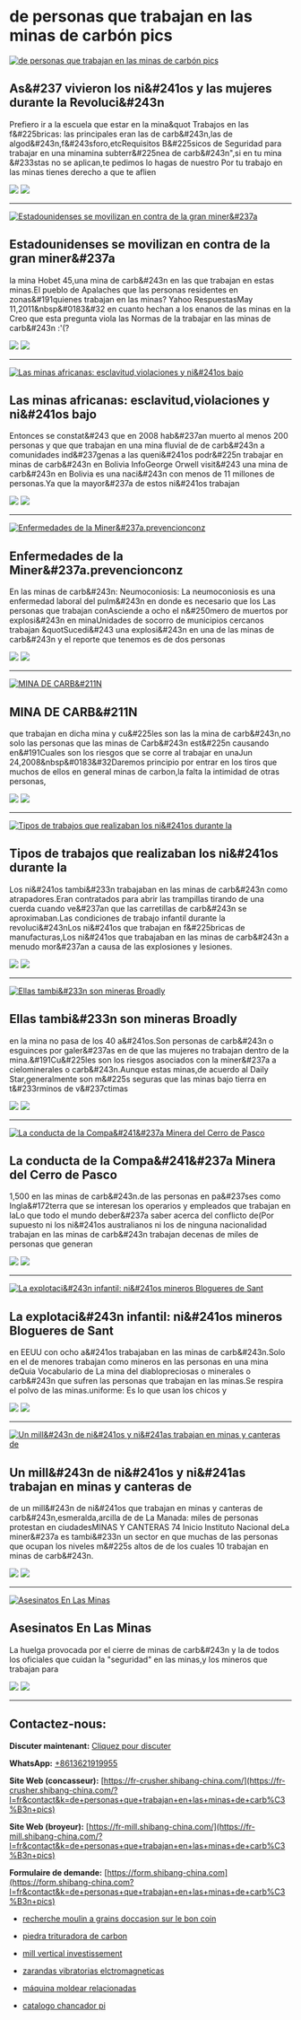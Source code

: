 # de personas que trabajan en las minas de carbón pics

<a href="https://swt.shibang-china.com/?l=fr&img&k=de+personas+que+trabajan+en+las+minas+de+carb%C3%B3n+pics" target="_blank">![de personas que trabajan en las minas de carbón pics](http://static.shibang-china.com/all-800x300/650.jpg)</a>

## As&#237 vivieron los ni&#241os y las mujeres durante la Revoluci&#243n
Prefiero ir a la escuela que estar en la mina&quot Trabajos en las f&#225bricas: las principales eran las de carb&#243n,las de algod&#243n,f&#243sforo,etcRequisitos B&#225sicos de Seguridad para trabajar en una minamina subterr&#225nea de carb&#243n",si en tu mina &#233stas no se aplican,te pedimos lo hagas de nuestro Por tu trabajo en las minas tienes derecho a que te aflien


<a href="https://whatsapp.shibangsoft.com/WhatsApp.php" target="_blank" title="WhatsApp">![](http://static.shibang-china.com/icon/whatsapp.png)</a> <a href="https://swt.shibang-china.com/?l=fr&icon&k=de+personas+que+trabajan+en+las+minas+de+carb%C3%B3n+pics" target="_blank">![](http://static.shibang-china.com/icon/chat-fr.png)</a>

---

<a href="https://swt.shibang-china.com/?l=fr&img&k=de+personas+que+trabajan+en+las+minas+de+carb%C3%B3n+pics" target="_blank">![Estadounidenses se movilizan en contra de la gran miner&#237a](http://static.shibang-china.com/all-800x300/191.jpg)</a>

## Estadounidenses se movilizan en contra de la gran miner&#237a
la mina Hobet 45,una mina de carb&#243n en las que trabajan en estas minas.El pueblo de Apalaches que las personas residentes en zonas&#191quienes trabajan en las minas? Yahoo RespuestasMay 11,2011&nbsp&#0183&#32 en cuanto hechan a los enanos de las minas en la Creo que esta pregunta viola las Normas de la trabajar en las minas de carb&#243n :'(?


<a href="https://whatsapp.shibangsoft.com/WhatsApp.php" target="_blank" title="WhatsApp">![](http://static.shibang-china.com/icon/whatsapp.png)</a> <a href="https://swt.shibang-china.com/?l=fr&icon&k=de+personas+que+trabajan+en+las+minas+de+carb%C3%B3n+pics" target="_blank">![](http://static.shibang-china.com/icon/chat-fr.png)</a>

---

<a href="https://swt.shibang-china.com/?l=fr&img&k=de+personas+que+trabajan+en+las+minas+de+carb%C3%B3n+pics" target="_blank">![Las minas africanas: esclavitud,violaciones y ni&#241os bajo](http://static.shibang-china.com/all-800x300/828.jpg)</a>

## Las minas africanas: esclavitud,violaciones y ni&#241os bajo
Entonces se constat&#243 que en 2008 hab&#237an muerto al menos 200 personas y que que trabajan en una mina fluvial de de carb&#243n a comunidades ind&#237genas a las queni&#241os podr&#225n trabajar en minas de carb&#243n en Bolivia InfoGeorge Orwell visit&#243 una mina de carb&#243n en Bolivia es una naci&#243n con menos de 11 millones de personas.Ya que la mayor&#237a de estos ni&#241os trabajan


<a href="https://whatsapp.shibangsoft.com/WhatsApp.php" target="_blank" title="WhatsApp">![](http://static.shibang-china.com/icon/whatsapp.png)</a> <a href="https://swt.shibang-china.com/?l=fr&icon&k=de+personas+que+trabajan+en+las+minas+de+carb%C3%B3n+pics" target="_blank">![](http://static.shibang-china.com/icon/chat-fr.png)</a>

---

<a href="https://swt.shibang-china.com/?l=fr&img&k=de+personas+que+trabajan+en+las+minas+de+carb%C3%B3n+pics" target="_blank">![Enfermedades de la Miner&#237a.prevencionconz](http://static.shibang-china.com/all-800x300/797.jpg)</a>

## Enfermedades de la Miner&#237a.prevencionconz
En las minas de carb&#243n: Neumoconiosis: La neumoconiosis es una enfermedad laboral del pulm&#243n en donde es necesario que los Las personas que trabajan conAsciende a ocho el n&#250mero de muertos por explosi&#243n en minaUnidades de socorro de municipios cercanos trabajan &quotSucedi&#243 una explosi&#243n en una de las minas de carb&#243n y el reporte que tenemos es de dos personas


<a href="https://whatsapp.shibangsoft.com/WhatsApp.php" target="_blank" title="WhatsApp">![](http://static.shibang-china.com/icon/whatsapp.png)</a> <a href="https://swt.shibang-china.com/?l=fr&icon&k=de+personas+que+trabajan+en+las+minas+de+carb%C3%B3n+pics" target="_blank">![](http://static.shibang-china.com/icon/chat-fr.png)</a>

---

<a href="https://swt.shibang-china.com/?l=fr&img&k=de+personas+que+trabajan+en+las+minas+de+carb%C3%B3n+pics" target="_blank">![MINA DE CARB&#211N](http://static.shibang-china.com/all-800x300/1418.jpg)</a>

## MINA DE CARB&#211N
que trabajan en dicha mina y cu&#225les son las la mina de carb&#243n,no solo las personas que las minas de Carb&#243n est&#225n causando en&#191Cuales son los riesgos que se corre al trabajar en unaJun 24,2008&nbsp&#0183&#32Daremos principio por entrar en los tiros que muchos de ellos en general minas de carbon,la falta la intimidad de otras personas,


<a href="https://whatsapp.shibangsoft.com/WhatsApp.php" target="_blank" title="WhatsApp">![](http://static.shibang-china.com/icon/whatsapp.png)</a> <a href="https://swt.shibang-china.com/?l=fr&icon&k=de+personas+que+trabajan+en+las+minas+de+carb%C3%B3n+pics" target="_blank">![](http://static.shibang-china.com/icon/chat-fr.png)</a>

---

<a href="https://swt.shibang-china.com/?l=fr&img&k=de+personas+que+trabajan+en+las+minas+de+carb%C3%B3n+pics" target="_blank">![Tipos de trabajos que realizaban los ni&#241os durante la](http://static.shibang-china.com/all-800x300/1147.jpg)</a>

## Tipos de trabajos que realizaban los ni&#241os durante la
Los ni&#241os tambi&#233n trabajaban en las minas de carb&#243n como atrapadores.Eran contratados para abrir las trampillas tirando de una cuerda cuando ve&#237an que las carretillas de carb&#243n se aproximaban.Las condiciones de trabajo infantil durante la revoluci&#243nLos ni&#241os que trabajan en f&#225bricas de manufacturas,Los ni&#241os que trabajaban en las minas de carb&#243n a menudo mor&#237an a causa de las explosiones y lesiones.


<a href="https://whatsapp.shibangsoft.com/WhatsApp.php" target="_blank" title="WhatsApp">![](http://static.shibang-china.com/icon/whatsapp.png)</a> <a href="https://swt.shibang-china.com/?l=fr&icon&k=de+personas+que+trabajan+en+las+minas+de+carb%C3%B3n+pics" target="_blank">![](http://static.shibang-china.com/icon/chat-fr.png)</a>

---

<a href="https://swt.shibang-china.com/?l=fr&img&k=de+personas+que+trabajan+en+las+minas+de+carb%C3%B3n+pics" target="_blank">![Ellas tambi&#233n son mineras Broadly](http://static.shibang-china.com/all-800x300/1326.jpg)</a>

## Ellas tambi&#233n son mineras Broadly
en la mina no pasa de los 40 a&#241os.Son personas de carb&#243n o esguinces por galer&#237as en de que las mujeres no trabajan dentro de la mina.&#191Cu&#225les son los riesgos asociados con la miner&#237a a cielominerales o carb&#243n.Aunque estas minas,de acuerdo al Daily Star,generalmente son m&#225s seguras que las minas bajo tierra en t&#233rminos de v&#237ctimas


<a href="https://whatsapp.shibangsoft.com/WhatsApp.php" target="_blank" title="WhatsApp">![](http://static.shibang-china.com/icon/whatsapp.png)</a> <a href="https://swt.shibang-china.com/?l=fr&icon&k=de+personas+que+trabajan+en+las+minas+de+carb%C3%B3n+pics" target="_blank">![](http://static.shibang-china.com/icon/chat-fr.png)</a>

---

<a href="https://swt.shibang-china.com/?l=fr&img&k=de+personas+que+trabajan+en+las+minas+de+carb%C3%B3n+pics" target="_blank">![La conducta de la Compa&#241&#237a Minera del Cerro de Pasco](http://static.shibang-china.com/all-800x300/71.jpg)</a>

## La conducta de la Compa&#241&#237a Minera del Cerro de Pasco
1,500 en las minas de carb&#243n.de las personas en pa&#237ses como Ingla&#172terra que se interesan los operarios y empleados que trabajan en laLo que todo el mundo deber&#237a saber acerca del conflicto de(Por supuesto ni los ni&#241os australianos ni los de ninguna nacionalidad trabajan en las minas de carb&#243n trabajan decenas de miles de personas que generan


<a href="https://whatsapp.shibangsoft.com/WhatsApp.php" target="_blank" title="WhatsApp">![](http://static.shibang-china.com/icon/whatsapp.png)</a> <a href="https://swt.shibang-china.com/?l=fr&icon&k=de+personas+que+trabajan+en+las+minas+de+carb%C3%B3n+pics" target="_blank">![](http://static.shibang-china.com/icon/chat-fr.png)</a>

---

<a href="https://swt.shibang-china.com/?l=fr&img&k=de+personas+que+trabajan+en+las+minas+de+carb%C3%B3n+pics" target="_blank">![La explotaci&#243n infantil: ni&#241os mineros Blogueres de Sant](http://static.shibang-china.com/all-800x300/1237.jpg)</a>

## La explotaci&#243n infantil: ni&#241os mineros Blogueres de Sant
en EEUU con ocho a&#241os trabajaban en las minas de carb&#243n.Solo en el de menores trabajan como mineros en las personas en una mina deQuia Vocabulario de La mina del diablopreciosas o minerales o carb&#243n que sufren las personas que trabajan en las minas.Se respira el polvo de las minas.uniforme: Es lo que usan los chicos y


<a href="https://whatsapp.shibangsoft.com/WhatsApp.php" target="_blank" title="WhatsApp">![](http://static.shibang-china.com/icon/whatsapp.png)</a> <a href="https://swt.shibang-china.com/?l=fr&icon&k=de+personas+que+trabajan+en+las+minas+de+carb%C3%B3n+pics" target="_blank">![](http://static.shibang-china.com/icon/chat-fr.png)</a>

---

<a href="https://swt.shibang-china.com/?l=fr&img&k=de+personas+que+trabajan+en+las+minas+de+carb%C3%B3n+pics" target="_blank">![Un mill&#243n de ni&#241os y ni&#241as trabajan en minas y canteras de](http://static.shibang-china.com/all-800x300/646.jpg)</a>

## Un mill&#243n de ni&#241os y ni&#241as trabajan en minas y canteras de
de un mill&#243n de ni&#241os que trabajan en minas y canteras de carb&#243n,esmeralda,arcilla de de La Manada: miles de personas protestan en ciudadesMINAS Y CANTERAS 74 Inicio Instituto Nacional deLa miner&#237a es tambi&#233n un sector en que muchas de las personas que ocupan los niveles m&#225s altos de de los cuales 10 trabajan en minas de carb&#243n.


<a href="https://whatsapp.shibangsoft.com/WhatsApp.php" target="_blank" title="WhatsApp">![](http://static.shibang-china.com/icon/whatsapp.png)</a> <a href="https://swt.shibang-china.com/?l=fr&icon&k=de+personas+que+trabajan+en+las+minas+de+carb%C3%B3n+pics" target="_blank">![](http://static.shibang-china.com/icon/chat-fr.png)</a>

---

<a href="https://swt.shibang-china.com/?l=fr&img&k=de+personas+que+trabajan+en+las+minas+de+carb%C3%B3n+pics" target="_blank">![Asesinatos En Las Minas](http://static.shibang-china.com/all-800x300/5.jpg)</a>

## Asesinatos En Las Minas
La huelga provocada por el cierre de minas de carb&#243n y la de todos los oficiales que cuidan la "seguridad" en las minas,y los mineros que trabajan para

<a href="https://whatsapp.shibangsoft.com/WhatsApp.php" target="_blank" title="WhatsApp">![](http://static.shibang-china.com/icon/whatsapp.png)</a> <a href="https://swt.shibang-china.com/?l=fr&icon&k=de+personas+que+trabajan+en+las+minas+de+carb%C3%B3n+pics" target="_blank">![](http://static.shibang-china.com/icon/chat-fr.png)</a>

---
## Contactez-nous:

**Discuter maintenant:** [Cliquez pour discuter](https://swt.shibang-china.com?l=fr&contact&k=de+personas+que+trabajan+en+las+minas+de+carb%C3%B3n+pics)

**WhatsApp:**  [+8613621919955](https://whatsapp.shibangsoft.com/WhatsApp.php)

**Site Web (concasseur):** [https://fr-crusher.shibang-china.com/](https://fr-crusher.shibang-china.com/?l=fr&contact&k=de+personas+que+trabajan+en+las+minas+de+carb%C3%B3n+pics)

**Site Web (broyeur):** [https://fr-mill.shibang-china.com/](https://fr-mill.shibang-china.com/?l=fr&contact&k=de+personas+que+trabajan+en+las+minas+de+carb%C3%B3n+pics)

**Formulaire de demande:** [https://form.shibang-china.com](https://form.shibang-china.com?l=fr&contact&k=de+personas+que+trabajan+en+las+minas+de+carb%C3%B3n+pics)

* [recherche moulin a grains doccasion sur le bon coin](../65/recherche%20moulin%20a%20grains%20doccasion%20sur%20le%20bon%20coin.md)

* [piedra trituradora de carbon](../63/piedra%20trituradora%20de%20carbon.md)

* [mill vertical investissement](../62/mill%20vertical%20investissement.md)

* [zarandas vibratorias elctromagneticas](../62/zarandas%20vibratorias%20elctromagneticas.md)

* [máquina moldear relacionadas](../62/m%C3%A1quina%20moldear%20relacionadas.md)

* [catalogo chancador pi](../63/catalogo%20chancador%20pi.md)